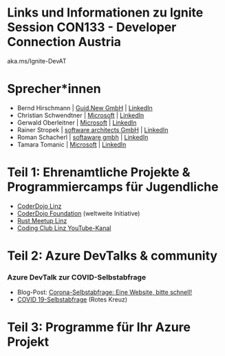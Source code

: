 # Links und Informationen zu Ignite Session CON133 - Developer Connection Austria
aka.ms/Ignite-DevAT 

# Sprecher*innen
* Bernd Hirschmann | [Guid.New GmbH](https://guidnew.com/) | [LinkedIn](https://www.linkedin.com/in/berhir/)
* Christian Schwendtner | [Microsoft](https://microsoft.at/) | [LinkedIn](https://www.linkedin.com/in/christian-schwendtner/)
* Gerwald Oberleitner | [Microsoft](https://microsoft.at/) | [LinkedIn](https://www.linkedin.com/in/gerwaldo/)
* Rainer Stropek | [software architects GmbH](https://www.timecockpit.com/) | [LinkedIn](https://www.linkedin.com/in/rainerstropek/) 
* Roman Schacherl | [softaware gmbh](https://softaware.at/) | [LinkedIn](https://www.linkedin.com/in/roman-schacherl/)
* Tamara Tomanic | [Microsoft](https://microsoft.at/) | [LinkedIn](https://www.linkedin.com/in/tamara-tomanic/)

# Teil 1: Ehrenamtliche Projekte & Programmiercamps für Jugendliche

* [CoderDojo Linz](https://linz.coderdojo.net)
* [CoderDojo Foundation](https://coderdojo.com) (weltweite Initiative)
* [Rust Meetup Linz](https://rust-linz.at)
* [Coding Club Linz YouTube-Kanal](https://www.youtube.com/codingclublinz)

# Teil 2: Azure DevTalks & community

### Azure DevTalk zur COVID-Selbstabfrage
* Blog-Post: [Corona-Selbstabfrage: Eine Website, bitte schnell!](https://www.softaware.at/workaware/2020/03/19/wie-wir-die-covid-selbstabfrage-entwickelt-haben.html)
* [COVID 19-Selbstabfrage](https://covid.o.roteskreuz.at/) (Rotes Kreuz)

# Teil 3: Programme für Ihr Azure Projekt
